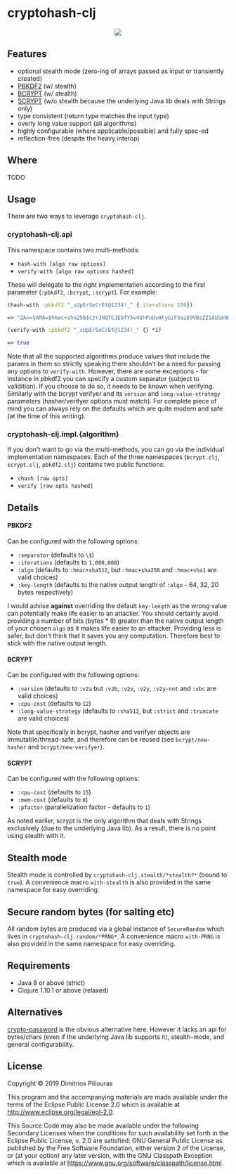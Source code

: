 # cryptohash-clj

<p align="center">
  <img src="https://media.kasperskydaily.com/wp-content/uploads/sites/92/2014/04/06043900/hash.jpg"/>
</p>


## Features

- optional stealth mode (zero-ing of arrays passed as input or transiently created)
- [PBKDF2](https://en.wikipedia.org/wiki/PBKDF2) (w/ stealth)
- [BCRYPT](https://en.wikipedia.org/wiki/Bcrypt) (w/ stealth) 
- [SCRYPT](https://en.wikipedia.org/wiki/Scrypt) (w/o stealth because the underlying Java lib deals with Strings only)
- type consistent (return type matches the input type)
- overly long value support (all algorithms)
- highly configurable (where applicable/possible) and fully spec-ed
- reflection-free (despite the heavy interop)

## Where

TODO 

## Usage
There are two ways to leverage `cryptohash-clj`. 

### cryptohash-clj.api
This namespace contains two multi-methods:

- `hash-with [algo raw options]`
- `verify-with [algo raw options hashed]`

These will delegate to the right implementation according to the first parameter (`:pbkdf2`, `:bcrypt`, `:scrypt`). For example:

```clj
(hash-with :pbkdf2 "_sUpErSeCrEt@1234!_" {:iterations 100})

=> "ZA==$AMA=$hmac+sha256$czrJNQ7CJEbfY5v4$hPuUvHFyGiF3aiE9VBsZZ1AUSehKRbQo"

(verify-with :pbkdf2 "_sUpErSeCrEt@1234!_" {} *1)

=> true
```

Note that all the supported algorithms produce values that include the params in them so strictly speaking there shouldn't be a need
for passing any options to `verify-with`. However, there are some exceptions - for instance in pbkdf2 you can specify a custom separator 
(subject to validition). If you choose to do so, it needs to be known when verifying. Similarly with the bcrypt verifyer and its 
`version` and `long-value-strategy` parameters (hasher/verifyer options must match). For complete piece of mind you can always rely on the 
defaults which are quite modern and safe (at the time of this writing).   

### cryptohash-clj.impl.{algorithm}
If you don't want to go via the multi-methods, you can go via the individual implementation namespaces.
Each of the three namespaces (`bcrypt.clj`, `scrypt.clj`, `pbkdf2.clj`) contains two public functions:

- `chash [raw opts]` 
- `verify [raw opts hashed]`

## Details

#### PBKDF2
Can be configured with the following options:

- `:separator`  (defaults to `\$`)
- `:iterations` (defaults to `1,000,000`)
- `:algo` (defaults to `:hmac+sha512`, but `:hmac+sha256` and `:hmac+sha1` are valid choices)
- `:key-length` (defaults to the native output length of `:algo` - 64, 32, 20 bytes respectively)

I would advise **against** overriding the default `key-length` as the wrong value can potentially make life easier to an attacker.
You should certainly avoid providing a number of bits (bytes * 8) greater than the native output length of your chosen `algo` 
as it makes life easier to an attacker. Providing less is safer, but don't think that it saves you any computation. 
Therefore best to stick with the native output length.  

#### BCRYPT

Can be configured with the following options:

- `:version` (defaults to `:v2a` but `:v2b`, `:v2x`, `:v2y`, `:v2y-nnt` and `:vbc` are valid choices) 
- `:cpu-cost` (defaults to `12`)
- `:long-value-strategy` (defaults to `:sha512`, but `:strict` and `:truncate` are valid choices)

Note that specifically in bcrypt, hasher and verifyer objects are immutable/thread-safe, and therefore can be reused 
(see `bcrypt/new-hasher` and `bcrypt/new-verifyer`). 

#### SCRYPT

Can be configured with the following options:

- `:cpu-cost` (defaults to `15`) 
- `:mem-cost` (defaults to `8`)
- `:pfactor` (parallelization factor - defaults to `1`)

As noted earlier, scrypt is the only algorithm that deals with Strings exclusively (due to the underlying Java lib). 
As a result, there is no point using stealth with it.

## Stealth mode

Stealth mode is controlled by `cryptohash-clj.stealth/*stealth?*` (bound to `true`). 
A convenience macro `with-stealth` is also provided in the same namespace for easy overriding.

## Secure random bytes (for salting etc)

All random bytes are produced via a global instance of `SecureRandom` which lives in `cryptohash-clj.random/*PRNG*`.
A convenience macro `with-PRNG` is also provided in the same namespace for easy overriding.

## Requirements

- Java 8 or above (strict)
- Clojure 1.10.1 or above  (relaxed)

## Alternatives
[crypto-password](https://github.com/weavejester/crypto-password) is the obvious alternative here.
However it lacks an api for bytes/chars (even if the underlying Java lib supports it), stealth-mode, and general configurability.
  

## License

Copyright © 2019 Dimitrios Piliouras

This program and the accompanying materials are made available under the
terms of the Eclipse Public License 2.0 which is available at
http://www.eclipse.org/legal/epl-2.0.

This Source Code may also be made available under the following Secondary
Licenses when the conditions for such availability set forth in the Eclipse
Public License, v. 2.0 are satisfied: GNU General Public License as published by
the Free Software Foundation, either version 2 of the License, or (at your
option) any later version, with the GNU Classpath Exception which is available
at https://www.gnu.org/software/classpath/license.html.
